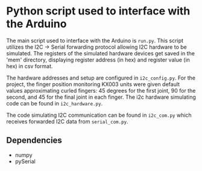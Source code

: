 
# Python script used to interface with the Arduino

The main script used to interface with the Arduino is `run.py`.  This script utilizes the I2C -> Serial forwarding protocol allowing I2C hardware to be simulated.  The registers of the simulated hardware devices get saved in the 'mem' directory, displaying register address (in hex) and register value (in hex) in csv format.

The hardware addresses and setup are configured in `i2c_config.py`.  For the project, the finger position monitoring KX003 units were given default values approximating curled fingers: 45 degrees for the first joint, 90 for the second, and 45 for the final joint in each finger.  The i2c hardware simulating code can be found in `i2c_hardware.py`.

The code simulating I2C communication can be found in `i2c_com.py` which receives forwarded I2C data from `serial_com.py`.

## Dependencies
 - numpy
 - pySerial
